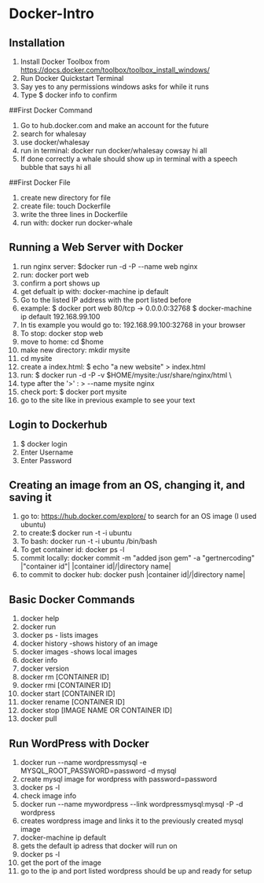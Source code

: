 # Docker-Intro
## Installation
1. Install Docker Toolbox from https://docs.docker.com/toolbox/toolbox_install_windows/
1. Run Docker Quickstart Terminal
1. Say yes to any permissions windows asks for while it runs
1. Type  $ docker info   to confirm

##First Docker Command
1. Go to hub.docker.com and make an account for the future
1. search for whalesay
1. use docker/whalesay
1. run in terminal: docker run docker/whalesay cowsay hi all
1. If done correctly a whale should show up in terminal with a speech bubble that says hi all

##First Docker File
1. create new directory for file
1. create file: touch Dockerfile
1. write the three lines in Dockerfile
1. run with:  docker run docker-whale

## Running a Web Server with Docker
1. run nginx server: $docker run -d -P --name web nginx
1. run: docker port web
1. confirm a port shows up
1. get defualt ip with: docker-machine ip default
1. Go to the listed IP address with the port listed before
  1. example:
      $ docker port web
      80/tcp -> 0.0.0.0:32768
      $ docker-machine ip default
      192.168.99.100
  1. In tis example you would go to: 192.168.99.100:32768  in your browser
1. To stop: docker stop web
1. move to home: cd $home
1. make new directory: mkdir mysite
1. cd mysite
1. create a index.html: $ echo "a new website" > index.html
1. run: $ docker run -d -P -v $HOME/mysite:/usr/share/nginx/html \
1. type after the '>' : > --name mysite nginx
1. check port: $ docker port mysite
1. go to the site like in previous example to see your text

## Login to Dockerhub
1. $ docker login
1. Enter Username
1. Enter Password

## Creating an image from an OS, changing it, and saving it
1. go to: https://hub.docker.com/explore/ to search for an OS image (I used ubuntu)
1. to create:$ docker run -t -i ubuntu
1. To bash: docker run -t -i ubuntu /bin/bash
1. To get container id: docker ps -l
1. commit locally: docker commit -m "added json gem" -a "gertnercoding" \
   |"container id"| |container id|/|directory name|
1. to commit to docker hub: docker push |container id|/|directory name|

## Basic Docker Commands
1. docker help
1. docker run
1. docker ps - lists images
1. docker history -shows history of an image
1. docker images -shows local images
1. docker info
1. docker version
1. docker rm [CONTAINER ID]
1. docker rmi [CONTAINER ID]
1. docker start [CONTAINER ID]
1. docker rename [CONTAINER ID]
1. docker stop [IMAGE NAME OR CONTAINER ID]
1. docker pull

## Run WordPress with Docker
1. docker run --name wordpressmysql -e MYSQL_ROOT_PASSWORD=password -d mysql
  1. create mysql image for wordpress with password=password
1. docker ps -l
  1. check image info
1. docker run --name mywordpress --link wordpressmysql:mysql -P -d wordpress
  1. creates wordpress image and links it to the previously created mysql image
1. docker-machine ip default
  1. gets the default ip adress that docker will run on
1. docker ps -l
  1. get the port of the image
1. go to the ip and port listed wordpress should be up and ready for setup
